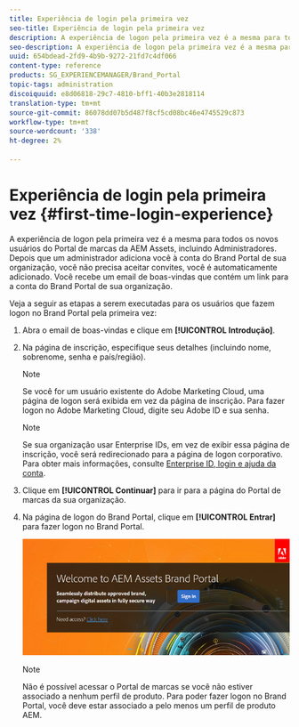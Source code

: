 ```yaml
---
title: Experiência de login pela primeira vez
seo-title: Experiência de login pela primeira vez
description: A experiência de logon pela primeira vez é a mesma para todos os novos usuários do Portal de marcas da AEM Assets, incluindo Administradores. Depois que um administrador adiciona você à conta do Brand Portal de sua organização, você não precisa aceitar convites, você é automaticamente adicionado. Você recebe um email de boas-vindas que contém um link para a conta do Brand Portal de sua organização.
seo-description: A experiência de logon pela primeira vez é a mesma para todos os novos usuários do Portal de marcas da AEM Assets, incluindo Administradores. Depois que um administrador adiciona você à conta do Brand Portal de sua organização, você não precisa aceitar convites, você é automaticamente adicionado. Você recebe um email de boas-vindas que contém um link para a conta do Brand Portal de sua organização.
uuid: 654bdead-2fd9-4b9b-9272-21fd7c4df066
content-type: reference
products: SG_EXPERIENCEMANAGER/Brand_Portal
topic-tags: administration
discoiquuid: e8d06818-29c7-4810-bff1-40b3e2818114
translation-type: tm+mt
source-git-commit: 86078dd07b5d487f8cf5cd08bc46e4745529c873
workflow-type: tm+mt
source-wordcount: '338'
ht-degree: 2%

---
```



# Experiência de login pela primeira vez {#first-time-login-experience}

A experiência de logon pela primeira vez é a mesma para todos os novos usuários do Portal de marcas da AEM Assets, incluindo Administradores. Depois que um administrador adiciona você à conta do Brand Portal de sua organização, você não precisa aceitar convites, você é automaticamente adicionado. Você recebe um email de boas-vindas que contém um link para a conta do Brand Portal de sua organização.

Veja a seguir as etapas a serem executadas para os usuários que fazem logon no Brand Portal pela primeira vez:

1. Abra o email de boas-vindas e clique em **[!UICONTROL Introdução]**.

1. Na página de inscrição, especifique seus detalhes (incluindo nome, sobrenome, senha e país/região).
   >[!NOTE]
   >
   >Se você for um usuário existente do Adobe Marketing Cloud, uma página de logon será exibida em vez da página de inscrição. Para fazer logon no Adobe Marketing Cloud, digite seu Adobe ID e sua senha.

   >[!NOTE]
   >
   >Se sua organização usar Enterprise IDs, em vez de exibir essa página de inscrição, você será redirecionado para a página de logon corporativo. Para obter mais informações, consulte [Enterprise ID, login e ajuda da conta](https://helpx.adobe.com/in/enterprise/kb/enterprise-id-faq.html).

1. Clique em **[!UICONTROL Continuar]** para ir para a página do Portal de marcas da sua organização.
1. Na página de logon do Brand Portal, clique em **[!UICONTROL Entrar]** para fazer logon no Brand Portal.

   ![Página Login no Portal de Marcas](assets/signin-onboarding.png)

   >[!NOTE]
   >
   >Não é possível acessar o Portal de marcas se você não estiver associado a nenhum perfil de produto. Para poder fazer logon no Brand Portal, você deve estar associado a pelo menos um perfil de produto AEM.
